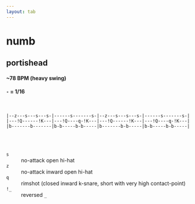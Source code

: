 ```yaml
---
layout: tab
---
```


# numb
## portishead

#### ~78 BPM (heavy swing)
#### `-` = 1/16

<br/>

```
|--z---s---s---s-|------s-------s-|--z---s---s---s-|------s-------s-|
|---!Q------!K---|---!Q----q-!K---|---!Q------!K---|---!Q----q-!K---|
|b-------b-------|b-b-----b-b-----|b-------b-b-----|b-b-----b-b-----|
```

<br/>
<br/>

<dl>
    <dt><code>s</code></dt><dd>no-attack open hi-hat</dd>
    <dt><code>z</code></dt><dd>no-attack inward open hi-hat</dd>
    <dt><code>q</code></dt><dd>rimshot (closed inward k-snare, short with very high contact-point)</dd>
    <dt><code>!_</code></dt><dd>reversed <code>_</code></dd>
</dl>

